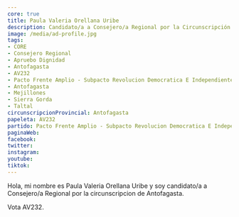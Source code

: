 ```yaml
---
core: true
title: Paula Valeria Orellana Uribe
description: Candidato/a a Consejero/a Regional por la Circunscripción de Antofagasta
image: /media/ad-profile.jpg
tags:
- CORE
- Consejero Regional
- Apruebo Dignidad
- Antofagasta
- AV232
- Pacto Frente Amplio - Subpacto Revolucion Democratica E Independientes - Revolucion Democratica
- Antofagasta
- Mejillones
- Sierra Gorda
- Taltal
circunscripcionProvincial: Antofagasta
papeleta: AV232
partido: Pacto Frente Amplio - Subpacto Revolucion Democratica E Independientes - Revolucion Democratica
paginaWeb:
facebook:
twitter:
instagram:
youtube:
tiktok:
---
```

Hola, mi nombre es Paula Valeria Orellana Uribe y soy candidato/a a Consejero/a Regional por la circunscripcion de Antofagasta.

Vota AV232.
